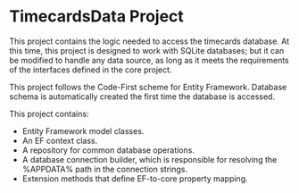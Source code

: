 ﻿# TimecardsData Project

This project contains the logic needed to access the timecards database.  At
this time, this project is designed to work with SQLite databases; but it can be
modified to handle any data source, as long as it meets the requirements of the
interfaces defined in the core project.

This project follows the Code-First scheme for Entity Framework.  Database
schema is automatically created the first time the database is accessed.

This project contains:

* Entity Framework model classes.
* An EF context class.
* A repository for common database operations.
* A database connection builder, which is responsible for resolving the
%APPDATA% path in the connection strings.
* Extension methods that define EF-to-core property mapping.
